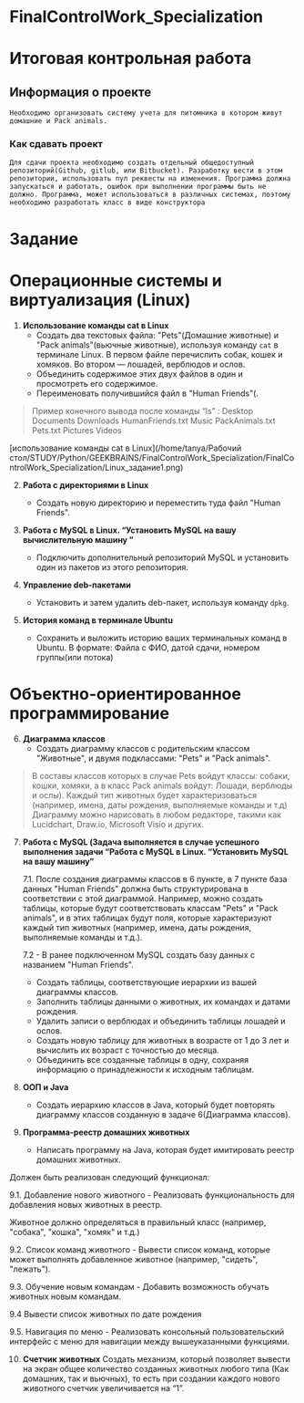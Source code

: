 # FinalControlWork_Specialization

# Итоговая контрольная работа

 ## Информация о проекте 

```
Необходимо организовать систему учета для питомника в котором живут домашние и Pack animals. 
```
### Как сдавать проект 
```
Для сдачи проекта необходимо создать отдельный общедоступный репозиторий(Github, gitlub, или Bitbucket). Разработку вести в этом репозитории, использовать пул реквесты на изменения. Программа должна запускаться и работать, ошибок при выполнении программы быть не должно. Программа, может использоваться в различных системах, поэтому необходимо разработать класс в виде конструктора 
```

# Задание 



# **Операционные системы и виртуализация (Linux)** 

1. **Использование команды cat в Linux**
   - Создать два текстовых файла: "Pets"(Домашние животные) и "Pack animals"(вьючные животные), используя команду `cat` в терминале Linux. В первом файле перечислить собак, кошек и хомяков. Во втором — лошадей, верблюдов и ослов.
   - Объединить содержимое этих двух файлов в один и просмотреть его содержимое.
   - Переименовать получившийся файл в "Human Friends"(.

>Пример конечного вывода после команды “ls” :
Desktop Documents Downloads  HumanFriends.txt  Music  PackAnimals.txt  Pets.txt  Pictures  Videos

[использование команды cat в Linux](/home/tanya/Рабочий стол/STUDY/Python/GEEKBRAINS/FinalControlWork_Specialization/FinalControlWork_Specialization/Linux_задание1.png)



2. **Работа с директориями в Linux**
   - Создать новую директорию и переместить туда файл "Human Friends".


3. **Работа с MySQL в Linux. “Установить MySQL на вашу вычислительную машину ”**
   - Подключить дополнительный репозиторий MySQL и установить один из пакетов из этого репозитория.


4. **Управление deb-пакетами**
   - Установить и затем удалить deb-пакет, используя команду `dpkg`.


5. **История команд в терминале Ubuntu**
   - Сохранить и выложить историю ваших терминальных команд в Ubuntu.
В формате: Файла с ФИО, датой сдачи, номером группы(или потока)






# Объектно-ориентированное программирование 

6. **Диаграмма классов**
   - Создать диаграмму классов с родительским классом "Животные", и двумя подклассами: "Pets" и "Pack animals".

>В составы классов которых в случае Pets войдут классы: собаки, кошки, хомяки, а в класс Pack animals войдут: Лошади, верблюды и ослы).
Каждый тип животных будет характеризоваться (например, имена, даты рождения, выполняемые команды и т.д)
Диаграмму можно нарисовать в любом редакторе, такими как Lucidchart, Draw.io, Microsoft Visio и других.


7. **Работа с MySQL (Задача выполняется в случае успешного выполнения задачи “Работа с MySQL в Linux. “Установить MySQL на вашу машину”**

   7.1. После создания диаграммы классов в 6 пункте, в 7 пункте база данных "Human Friends" должна быть структурирована в соответствии с этой диаграммой. Например, можно создать таблицы, которые будут соответствовать классам "Pets" и "Pack animals", и в этих таблицах будут поля, которые характеризуют каждый тип животных (например, имена, даты рождения, выполняемые команды и т.д.). 

   7.2   - В ранее подключенном MySQL создать базу данных с названием "Human Friends".
   - Создать таблицы, соответствующие иерархии из вашей диаграммы классов.
   - Заполнить таблицы данными о животных, их командах и датами рождения.
   - Удалить записи о верблюдах и объединить таблицы лошадей и ослов.
   - Создать новую таблицу для животных в возрасте от 1 до 3 лет и вычислить их возраст с точностью до месяца.
   - Объединить все созданные таблицы в одну, сохраняя информацию о принадлежности к исходным таблицам.


8. **ООП и Java**
   - Создать иерархию классов в Java, который будет повторять диаграмму классов созданную в задаче 6(Диаграмма классов).
   

9. **Программа-реестр домашних животных**
    - Написать программу на Java, которая будет имитировать реестр домашних животных. 

Должен быть реализован следующий функционал:
    
   9.1. Добавление нового животного
        - Реализовать функциональность для добавления новых животных в реестр.       

   Животное должно определяться в правильный класс (например, "собака", "кошка", "хомяк" и т.д.)
        
 
   9.2. Список команд животного
        - Вывести список команд, которые может выполнять добавленное животное (например, "сидеть", "лежать").
        
   9.3. Обучение новым командам
        - Добавить возможность обучать животных новым командам.

   9.4 Вывести список животных по дате рождения

   9.5. Навигация по меню
        - Реализовать консольный пользовательский интерфейс с меню для навигации между вышеуказанными функциями.
        
10. **Счетчик животных**
Создать механизм, который позволяет вывести на экран общее количество созданных животных любого типа (Как домашних, так и вьючных), то есть при создании каждого нового животного счетчик увеличивается на “1”. 
  
